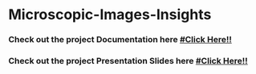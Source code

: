 # Microscopic-Images-Insights


### Check out the project Documentation here [#Click Here!!](https://docs.google.com/document/d/1ZRJGAcB0T5WsoCLkN_bZp0Pq4MRrPjJyFwJB9ERvuug/edit)

### Check out the project Presentation Slides here [#Click Here!!](https://docs.google.com/presentation/d/1dIPWzlUFSkvw3l-gwk53rFemBLb7L2g9ylPJvaW_PyY/edit#slide=id.gd9c453428_0_16)

